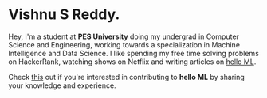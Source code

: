 # Vishnu S Reddy.
Hey, I'm a student at **PES University** doing my undergrad in Computer Science and Engineering, working towards a specialization in Machine Intelligence and Data Science. I like spending my free time solving problems on HackerRank, watching shows on Netflix and writing articles on [hello ML](https://helloml.org).  

Check [this](https://helloml.org/internship-guidelines-at-hello-ml/) out if you're interested in contributing to **hello ML** by sharing your knowledge and experience.

